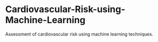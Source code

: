 # Cardiovascular-Risk-using-Machine-Learning
Assessment of cardiovascular risk using machine learning techniques.

